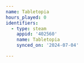 ```yaml
---
name: Tabletopia
hours_played: 0
identifiers:
  - type: steam
    appid: '402560'
    name: Tabletopia
    synced_on: '2024-07-04'

---
```

